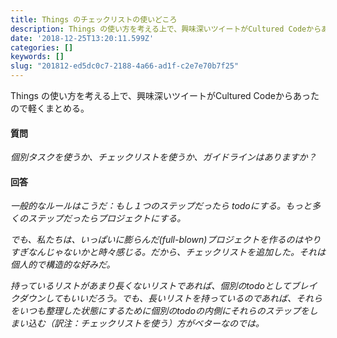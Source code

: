 ```yaml
---
title: Things のチェックリストの使いどころ
description: Things の使い方を考える上で、興味深いツイートがCultured Codeからあったので軽くまとめる。
date: '2018-12-25T13:20:11.599Z'
categories: []
keywords: []
slug: "201812-ed5dc0c7-2188-4a66-ad1f-c2e7e70b7f25"
---
```

Things の使い方を考える上で、興味深いツイートがCultured Codeからあったので軽くまとめる。

#### 質問

_個別タスクを使うか、チェックリストを使うか、ガイドラインはありますか？_

#### 回答

_一般的なルールはこうだ：もし１つのステップだったら todoにする。もっと多くのステップだったらプロジェクトにする。_

_でも、私たちは、いっぱいに膨らんだ(full-blown)プロジェクトを作るのはやりすぎなんじゃないかと時々感じる。だから、チェックリストを追加した。それは個人的で構造的な好みだ。_

_持っているリストがあまり長くないリストであれば、個別のtodoとしてブレイクダウンしてもいいだろう。でも、長いリストを持っているのであれば、それらをいつも整理した状態にするために個別のtodoの内側にそれらのステップをしまい込む（訳注：チェックリストを使う）方がベターなのでは。_